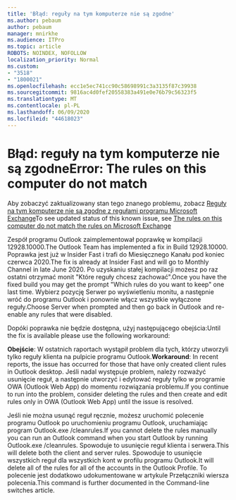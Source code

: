 ```yaml
---
title: 'Błąd: reguły na tym komputerze nie są zgodne'
ms.author: pebaum
author: pebaum
manager: mnirkhe
ms.audience: ITPro
ms.topic: article
ROBOTS: NOINDEX, NOFOLLOW
localization_priority: Normal
ms.custom:
- "3518"
- "1800021"
ms.openlocfilehash: ecc1e5ec741cc90c58698991c3a3135f87c39938
ms.sourcegitcommit: 9816ac4d0fef20558383a491e0e76b79c56323f5
ms.translationtype: MT
ms.contentlocale: pl-PL
ms.lasthandoff: 06/09/2020
ms.locfileid: "44618023"
---
```

# <a name="error-the-rules-on-this-computer-do-not-match"></a><span data-ttu-id="3be38-102">Błąd: reguły na tym komputerze nie są zgodne</span><span class="sxs-lookup"><span data-stu-id="3be38-102">Error: The rules on this computer do not match</span></span>

<span data-ttu-id="3be38-103">Aby zobaczyć zaktualizowany stan tego znanego problemu, zobacz [Reguły na tym komputerze nie są zgodne z regułami programu Microsoft Exchange](https://support.office.com/article/d032e037-b224-429e-b325-633afde9b5f0)</span><span class="sxs-lookup"><span data-stu-id="3be38-103">To see updated status of this known issue, see [The rules on this computer do not match the rules on Microsoft Exchange](https://support.office.com/article/d032e037-b224-429e-b325-633afde9b5f0)</span></span>

<span data-ttu-id="3be38-104">Zespół programu Outlook zaimplementował poprawkę w kompilacji 12928.10000.</span><span class="sxs-lookup"><span data-stu-id="3be38-104">The Outlook Team has implemented a fix in Build 12928.10000.</span></span> <span data-ttu-id="3be38-105">Poprawka jest już w Insider Fast i trafi do Miesięcznego Kanału pod koniec czerwca 2020.</span><span class="sxs-lookup"><span data-stu-id="3be38-105">The fix is already at Insider Fast and will go to Monthly Channel in late June 2020.</span></span> <span data-ttu-id="3be38-106">Po uzyskaniu stałej kompilacji możesz po raz ostatni otrzymać monit "Które reguły chcesz zachować".</span><span class="sxs-lookup"><span data-stu-id="3be38-106">Once you have the fixed build you may get the prompt "Which rules do you want to keep" one last time.</span></span> <span data-ttu-id="3be38-107">Wybierz pozycję Serwer po wyświetleniu monitu, a następnie wróć do programu Outlook i ponownie włącz wszystkie wyłączone reguły.</span><span class="sxs-lookup"><span data-stu-id="3be38-107">Choose Server when prompted and then go back in Outlook and re-enable any rules that were disabled.</span></span>

<span data-ttu-id="3be38-108">Dopóki poprawka nie będzie dostępna, użyj następującego obejścia:</span><span class="sxs-lookup"><span data-stu-id="3be38-108">Until the fix is available please use the following workaround:</span></span>

<span data-ttu-id="3be38-109">**Obejście**: W ostatnich raportach wystąpił problem dla tych, którzy utworzyli tylko reguły klienta na pulpicie programu Outlook.</span><span class="sxs-lookup"><span data-stu-id="3be38-109">**Workaround**: In recent reports, the issue has occurred for those that have only created client rules in Outlook desktop.</span></span> <span data-ttu-id="3be38-110">Jeśli nadal występuje problem, należy rozważyć usunięcie reguł, a następnie utworzyć i edytować reguły tylko w programie OWA (Outlook Web App) do momentu rozwiązania problemu.</span><span class="sxs-lookup"><span data-stu-id="3be38-110">If you continue to run into the problem, consider deleting the rules and then create and edit rules only in OWA (Outlook Web App) until the issue is resolved.</span></span>

<span data-ttu-id="3be38-111">Jeśli nie można usunąć reguł ręcznie, możesz uruchomić polecenie programu Outlook po uruchomieniu programu Outlook, uruchamiając program Outlook.exe /cleanrules.</span><span class="sxs-lookup"><span data-stu-id="3be38-111">If you cannot delete the rules manually you can run an Outlook command when you start Outlook by running Outlook.exe /cleanrules.</span></span> <span data-ttu-id="3be38-112">Spowoduje to usunięcie reguł klienta i serwera.</span><span class="sxs-lookup"><span data-stu-id="3be38-112">This will delete both the client and server rules.</span></span> <span data-ttu-id="3be38-113">Spowoduje to usunięcie wszystkich reguł dla wszystkich kont w profilu programu Outlook.</span><span class="sxs-lookup"><span data-stu-id="3be38-113">It will delete all of the rules for all of the accounts in the Outlook Profile.</span></span> <span data-ttu-id="3be38-114">To polecenie jest dodatkowo udokumentowane w artykule Przełączniki wiersza polecenia.</span><span class="sxs-lookup"><span data-stu-id="3be38-114">This command is further documented in the Command-line switches  article.</span></span>